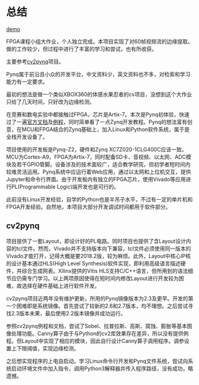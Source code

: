 # 总结

[demo](https://youtu.be/L2u7KwEhHmg)

FPGA课程小组大作业，个人独立完成。本项目实现了对60帧视频流的边缘提取。做的工作较少，但过程中进行了丰富的学习和尝试，也有所收获。

主要参考[cv2pynq](https://github.com/xupsh/cv2pynq)项目。

Pynq属于前沿且小众的开发平台，中文资料少，英文资料也不多，对检索和学习能力有一定要求。

最初的想法是做一个类似XBOX360的体感水果忍者的cv项目，没想到这个大作业只给了几天时间，只好改为边缘检测。

在竞赛和数电实验中都接触过FPGA，芯片是Artix-7。本次是Pynq初体验，快速过了一遍[官方文档](https://github.com/Xilinx/PYNQ)及[例程](https://github.com/Xilinx/PYNQ_Workshop)，同时简单看了一点Zynq开发教程。Pynq的想法富有创意，在MCU和FPGA结合的Zynq基础上，加入Linux和Python软件系统，属于是全栈开发设备了。

项目使用的开发板是Pynq-Z2，硬件和Zynq XC7Z020-1CLG400C应该一致。MCU为Cortex-A9，FPGA为Artix-7，同时配备SD卡、音视频、以太网、ADC模块及若干GPIO管脚。设备涉及的技术面较广，适合教学研究，但初学者短时间内较难灵活运用。Pynq系统中应运行着Web应用，通过以太网和上位机交互，提供Jupyter和命令行界面。由于开发板内有独立的FPGA芯片，使用Vivado等应用进行PL(Programmable Logic)端开发也是可行的。

此前没有Linux开发经验，自学的Python也是半吊子水平，不过有一定的单片机和FPGA开发经验。自然地，本项目大部分开发调试时间都用于软件部分。

## cv2pynq

项目提供了一套Layout，即设计好的PL电路。同时项目也提供了含Layout设计内容的tcl文件。然而，Vivado并不支持版本向下兼容，tcl文件必须使用同一版本的Vivado才能打开，记得大概是要2018.2版，较为麻烦。此外，Layout中核心IP核的设计基本通过HLS(High Level Synthesis)软件实现，即利用高级语言描述硬件，并综合生成网表。Xilinx提供的Vitis HLS支持C/C++语言，但所用到的语法细节应仍需专门学习。以上两项原因使得在短时间内修改Layout进行开发较为困难，故选择在硬件基础上进行软件开发。

cv2pynq项目近两年没有维护更新，所用的Pynq镜像版本为2.3及更早。开发的第一个困难即是系统镜像。首先尝试了较新的2.6和2.7版本，均不理想。之后尝试寻找2.3版本未果，最后使用2.2版本镜像并成功运行。

参照cv2pynq例程和文档，尝试了Sobel、拉普拉斯、高斯、腐蚀、膨胀等基本图像处理功能。Canny算子由于与Python的cv2库效果存在差异，所以没有提供例程。但Layout中实现了相应的模块，因此自行设计Canny算子调用程序。调参设置上下限阈值，实现边缘检测。

之后想实现程序的上电自启动。学习Linux命令行开发和Pynq文件系统，尝试向系统启动环境文件中加入指令，调用Python3解释器并传入程序路径，没有成功，略遗憾。
